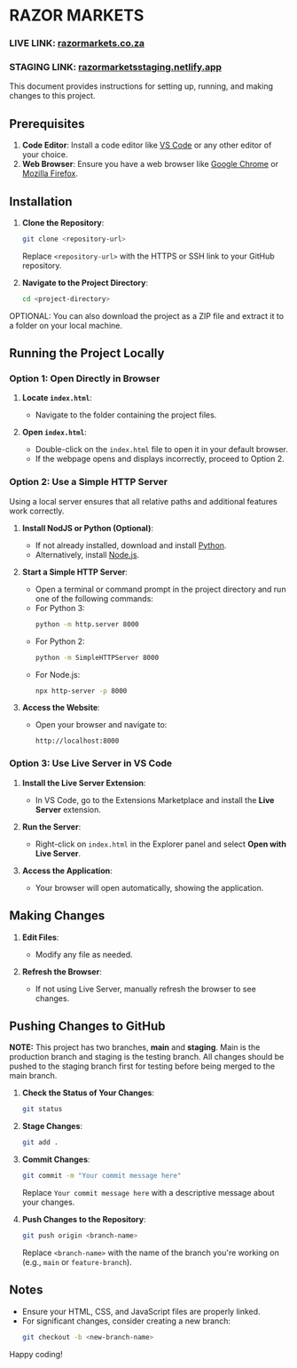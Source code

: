 # RAZOR MARKETS
 
### LIVE LINK: [razormarkets.co.za](https://razormarkets.co.za)
### STAGING LINK: [razormarketsstaging.netlify.app](https://razormarketsstaging.netlify.app)

This document provides instructions for setting up, running, and making changes to this project.

## Prerequisites

1. **Code Editor**: Install a code editor like [VS Code](https://code.visualstudio.com/) or any other editor of your choice.
2. **Web Browser**: Ensure you have a web browser like [Google Chrome](https://www.google.com/chrome/) or [Mozilla Firefox](https://www.mozilla.org/firefox/).

## Installation

1. **Clone the Repository**:
   ```bash
   git clone <repository-url>
   ```
   Replace `<repository-url>` with the HTTPS or SSH link to your GitHub repository.

2. **Navigate to the Project Directory**:
   ```bash
   cd <project-directory>
   ```
  OPTIONAL: You can also download the project as a ZIP file and extract it to a folder on your local machine.

## Running the Project Locally

### Option 1: Open Directly in Browser

1. **Locate `index.html`**:
   - Navigate to the folder containing the project files.

2. **Open `index.html`**:
   - Double-click on the `index.html` file to open it in your default browser.
   - If the webpage opens and displays incorrectly, proceed to Option 2.

### Option 2: Use a Simple HTTP Server

Using a local server ensures that all relative paths and additional features work correctly.

1. **Install NodJS or Python (Optional)**:
   - If not already installed, download and install [Python](https://www.python.org/downloads/).
    - Alternatively, install [Node.js](https://nodejs.org/en/download/).

2. **Start a Simple HTTP Server**:
    - Open a terminal or command prompt in the project directory and run one of the following commands:
   - For Python 3:
     ```bash
     python -m http.server 8000
     ```
   - For Python 2:
     ```bash
     python -m SimpleHTTPServer 8000
     ```
    - For Node.js:
      ```bash
      npx http-server -p 8000
      ```

3. **Access the Website**:
   - Open your browser and navigate to:
     ```
     http://localhost:8000
     ```

### Option 3: Use Live Server in VS Code

1. **Install the Live Server Extension**:
   - In VS Code, go to the Extensions Marketplace and install the **Live Server** extension.

2. **Run the Server**:
   - Right-click on `index.html` in the Explorer panel and select **Open with Live Server**.

3. **Access the Application**:
   - Your browser will open automatically, showing the application.

## Making Changes

1. **Edit Files**:
   - Modify any file as needed.

2. **Refresh the Browser**:
   - If not using Live Server, manually refresh the browser to see changes.

## Pushing Changes to GitHub

 **NOTE:** This project has two branches, **main** and **staging**. Main is the production branch and staging is the testing branch.
  All changes should be pushed to the staging branch first for testing before being merged to the main branch.

1. **Check the Status of Your Changes**:
   ```bash
   git status
   ```

2. **Stage Changes**:
   ```bash
   git add .
   ```

3. **Commit Changes**:
   ```bash
   git commit -m "Your commit message here"
   ```
   Replace `Your commit message here` with a descriptive message about your changes.

4. **Push Changes to the Repository**:
   ```bash
   git push origin <branch-name>
   ```
   Replace `<branch-name>` with the name of the branch you're working on (e.g., `main` or `feature-branch`).

## Notes

- Ensure your HTML, CSS, and JavaScript files are properly linked.
- For significant changes, consider creating a new branch:
  ```bash
  git checkout -b <new-branch-name>
  ```

Happy coding!
